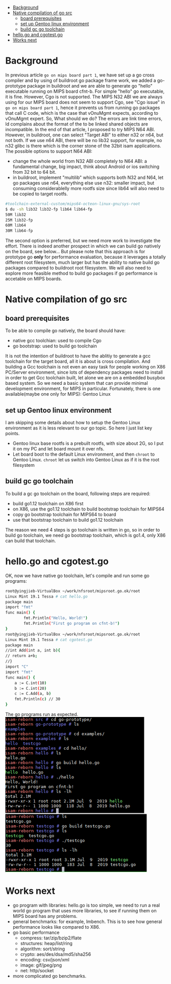 - [Background](#background)
- [Native compilation of go src](#native-compilation-of-go-src)
  - [board prerequisites](#board-prerequisites)
  - [set up Gentoo linux environment](#set-up-gentoo-linux-environment)
  - [build gc go toolchain](#build-gc-go-toolchain)
- [hello.go and cgotest.go](#hellogo-and-cgotestgo)
- [Works next](#works-next)

# Background
In previous article `go on mips board part 1`,  we have set up a go cross compiler and by using of buildroot go package frame work, we added a go-prototype package in buildroot and we are able to generate go "hello" executable running on MIPS board cfnt-b. 
For simple "hello" go executable, it is fine. However, Cgo is not supported. The MIPS N32 ABI we are always using for our MIPS board does not seem to support Cgo, see "Cgo issue" in `go on mips board part 1`, hence it prevents us from running go packages that call C code, which is the case that vOnuMgmt expects, according to vOnuMgmt expert.
So, What should we do? The errors are link time errors, ld complains about the format of the to be linked shared objects are incompatible. 
In the end of that article, I proposed to try MIPS N64 ABI. However, in buildroot, one can select "Target ABI" to either n32 or n64, but not both. If we use n64 ABI, there will be no lib32 support, for example, no n32 glibc is there which is the corner stone of the 32bit isam applications. 
The possible options to support N64 ABI:
* change the whole world from N32 ABI completely to N64 ABI: a fundamental change, big impact, think about Android or ios switching from 32 bit to 64 bit.
* in buildroot, implement "multilib" which supports both N32 and N64, let go packages use n64, everything else use n32: smaller impact, but consuming considerablelly more rootfs size since lib64 will also need to be copied to target rootfs.
```sh
#toolchain-external-custom/mips64-octeon-linux-gnu/sys-root
$ du -sh lib32 lib32-fp lib64 lib64-fp
50M lib32
25M lib32-fp
60M lib64
30M lib64-fp
```
The second option is preferred, but we need more work to investigate the effort.
There is indeed another prospect in which we can build go natively on the board, see below...
But please note that this approach is for prototype go **only** for performance evaluation, because it leverages a totally different root filesystem, much larger but has the ability to native build go packages compared to buildroot root filesystem. 
We will also need to explore more feasible method to build go packages if go performance is accetable on MIPS boards.


# Native compilation of go src
## board prerequisites
To be able to compile go natively, the board should have:
* native gcc toolchian: used to compile Cgo
* go bootstrap: used to build go toolchain


It is not the intention of buildroot to have the ablitiy to generate a gcc toolchain for the target board, all it is about is cross compilation.
And building a Gcc toolchain is not even an easy task for people working on X86 PC/Server environment, since lots of dependency packages need to install in order to get Gcc toolchain built, let alone we are on a embedded busybox based system.
So we need a basic system that can provide minimal development environment, for MIPS in particular.
Fortunately, there is one available(maybe one only for MIPS): Gentoo Linux


## set up Gentoo linux environment
I am skipping some details about how to setup the Gentoo Linux environment as it is less relevant to our go topic. So here I just list key points.
* Gentoo linux base rootfs is a prebuilt rootfs, with size about 2G, so I put it on my PC and let board mount it over nfs.
* Let board boot to the default Linux environment, and then `chroot` to Gentoo Linux.
`chroot` let us switch into Gentoo Linux as if it is the root filesystem


## build gc go toolchain
To build a gc go toolchain on the board, following steps are required:
* build go1.12 toolchain on X86 first
* on X86, use the go1.12 toolchain to build bootstrap toolchain for MIPS64
* copy go bootstrap toolchain for MIPS64 to board
* use that bootstrap toolchain to build go1.12 toolchain


The reason we need 4 steps is go toolchain is written in go, so in order to build go toolchain, we need go bootstrap toolchain, which is go1.4, only X86 can build that toolchain.


# hello.go and cgotest.go
OK, now we have native go toolchain, let's compile and run some go programs:
```sh
root@yingjieb-VirtualBox ~/work/nfsroot/mipsroot.go.ok/root
Linux Mint 19.1 Tessa # cat hello.go
package main
import "fmt"
func main() {
        fmt.Println("Hello, World!")
        fmt.Println("First go program on cfnt-b!")
}
root@yingjieb-VirtualBox ~/work/nfsroot/mipsroot.go.ok/root
Linux Mint 19.1 Tessa # cat cgotest.go
package main
//int Add(int a, int b){
// return a+b;
//}
import "C"
import "fmt"
func main() {
    a := C.int(10)
    b := C.int(20)
    c := C.Add(a, b)
    fmt.Println(c) // 30
}
```
The go programs run as expected.  
![](img/golang_go_on_mips_part2_20220908224128.png)  
![](img/golang_go_on_mips_part2_20220908224152.png)  

# Works next
* go program with libraries: hello.go is too simple, we need to run a real world go program that uses more libraries, to see if running them on MIPS board has any problems.
* general benchmarks: for example, lmbench. This is to see how general performance looks like compared to X86. 
* go basic performance
    * compress: tar/zip/bzip2/flate
    * structures: heap/list/ring
    * algorithm: sort/string
    * crypto: aes/des/dsa/md5/sha256
    * encoding: csv/json/xml
    * image: gif/jpeg/png
    * net: http/socket
* more complicated go benchmarks.
